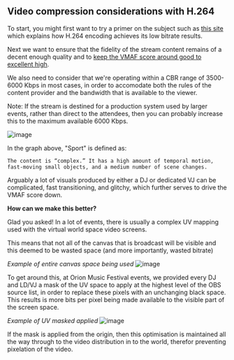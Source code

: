 ## Video compression considerations with H.264

To start, you might first want to try a primer on the subject such as [this site](https://sidbala.com/h-264-is-magic/) which explains how H.264 encoding achieves its low bitrate results.

Next we want to ensure that the fidelity of the stream content remains of a decent enough quality and to [keep the VMAF score around good to excellent high](https://medium.com/exmachinagroup/harder-better-faster-cheaper-optimizing-video-bitrate-for-ultra-low-latency-live-content-a2d0be55660a).

We also need to consider that we're operating within a CBR range of 3500-6000 Kbps in most cases, in order to accomodate both the rules of the content provider and the bandwidth that is available to the viewer.

Note: If the stream is destined for a production system used by larger events, rather than direct to the attendees, then you can probably increase this to the maximum available 6000 Kbps.

![image](https://miro.medium.com/v2/0*8WmTeqaDW5tB7jGZ)

In the graph above, "Sport" is defined as:

```The content is “complex.” It has a high amount of temporal motion, fast-moving small objects, and a medium number of scene changes.```

Arguably a lot of visuals produced by either a DJ or dedicated VJ can be complicated, fast transitioning, and glitchy, which further serves to drive the VMAF score down.

**How can we make this better?**

Glad you asked! In a lot of events, there is usually a complex UV mapping used with the virtual world space video screens.

This means that not all of the canvas that is broadcast will be visible and this deemed to be wasted space (and more importantly, wasted bitrate)

*Example of entire canvas space being used*
![image](https://user-images.githubusercontent.com/25694892/226192556-0731e31c-2fd9-4667-825c-563e133dc841.png)

To get around this, at Orion Music Festival events, we provided every DJ and LD/VJ a mask of the UV space to apply at the highest level of the OBS source list, in order to replace these pixels with an unchanging black space. This results is more bits per pixel being made available to the visible part of the screen space.

*Example of UV masked applied*
![image](https://user-images.githubusercontent.com/25694892/226192640-98f8f54c-08e4-4af4-b5e3-fd80c1f4f54e.png)

If the mask is applied from the origin, then this optimisation is maintained all the way through to the video distribution in to the world, therefor preventing pixelation of the video.

